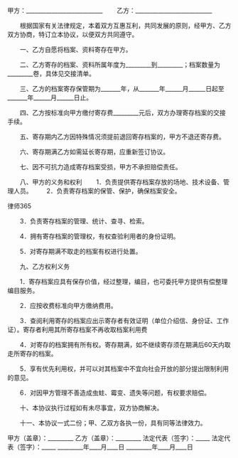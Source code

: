 
 


甲方：___________________________
　　乙方：___________________________


　　根据国家有关法律规定，本着双方互惠互利，共同发展的原则，经甲方、乙方双方协商，特订立本协议，以便双方共同遵守。


　　一、乙方自愿将档案、资料寄存在甲方。


　　二、乙方寄存的档案、资料所属年度为_________到_________；档案数量为_________卷，具体见交接清单。
 
　　三、乙方的档案寄存保管期为_______年，从_______年______月______日起至_______年______月______日止。
 
　　四、乙方按标准向甲方缴付寄存费_________元后，双方办理寄存档案的交接手续。
 
　　五、寄存期内乙方因特殊情况须提前退回寄存档案的，甲方不退还寄存费。
 
　　六、寄存期满乙方如需延长寄存期，应重新签订协议。


　　七、因不可抗力造成寄存档案受损，甲方不承担赔偿责任。


　　八、甲方的义务和权利
　　1．负责提供寄存档案存放的场地、技术设备、管理人员。
　　2．负责寄存档案的保管、保护，确保档案安全。




 
律师365






　　3．负责寄存档案的管理、统计、查寻、检索。

　　4．拥有寄存档案的管理权，有权查验利用者的身份证明。

　　5．对寄存期满不取走的档案有权进行处置。

 

　　九、乙方权利义务

　　1．寄存档案应具有保存价值，经过整理，编目，也可委托甲方提供有偿整理编目服务。

　　2．应按收费标准向甲方缴纳费用。

　　3．查阅利用寄存的档案应出示寄存者有效证明（单位介绍信、身份证、工作证）。寄存者利用其所寄存档案不再收取档案利用费

　　4．对寄存的档案拥有所有权。寄存期满，如不继续寄存须在期满后60天内取走所寄存的档案。

　　5．享有优先利用权，并可以对其档案中不宜向社会开放的部分提出限制利用的意见。

　　6．对因甲方管理不善造成虫蛀、霉变、遗失等问题，有权要求赔偿。




　　十、本协议执行过程如有未尽事宜，双方协商解决。


　　十一、本协议一式二份；甲、乙双方各执一份，具有同等法律效力。


 


甲方（盖章）：_________    乙方（盖章）：_________
法定代表（签字）：_____    法定代表（签字）：_____
_________年____月____日    _________年____月____日
 


 

 
 
 
 
 
  


  
 

  


  


  
 
 
 
 

